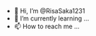 - 👋 Hi, I’m @RisaSaka1231
- 🌱 I’m currently learning ...
- 📫 How to reach me ...

<!---
RisaSaka1231/RisaSaka1231 is a ✨ special ✨ repository because its `README.md` (this file) appears on your GitHub profile.
You can click the Preview link to take a look at your changes.
--->
